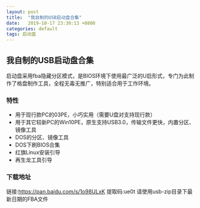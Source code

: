 ```yaml
---
layout: post
title:  "我自制的USB启动盘合集"
date:   2019-10-17 23:30:13 +0800
categories: default
tags: 启动盘
---
```

## 我自制的USB启动盘合集
启动盘采用fba隐藏分区模式，是BIOS环境下使用最广泛的U启形式，专门为此制作了格盘制作工具，全程无毒无推广，特别适合用于工作环境。
### 特性
- 用于现行款PC的03PE，小巧实用（需要U盘对支持现行款）
- 用于其它较新PC的Win10PE，原生支持USB3.0，传输文件更快，内置分区、镜像工具
- DOS的分区、镜像工具
- DOS下刷BIOS合集
- 红旗Linux安装引导
- 再生龙工具引导

### 下载地址
链接:https://pan.baidu.com/s/1o98ULxK 提取码:ue0t
请使用usb-zip目录下最新日期的FBA文件

